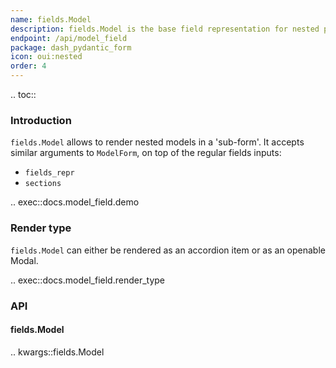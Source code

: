 ```yaml
---
name: fields.Model
description: fields.Model is the base field representation for nested pydantic models.
endpoint: /api/model_field
package: dash_pydantic_form
icon: oui:nested
order: 4
---
```


.. toc::

### Introduction

`fields.Model` allows to render nested models in a 'sub-form'.
It accepts similar arguments to `ModelForm`, on top of the regular fields inputs:
* `fields_repr`
* `sections`

.. exec::docs.model_field.demo

### Render type

`fields.Model` can either be rendered as an accordion item or as an openable Modal.

.. exec::docs.model_field.render_type

### API

#### fields.Model

.. kwargs::fields.Model
